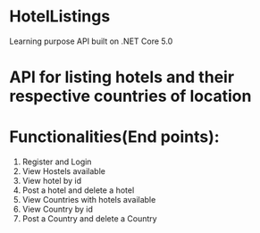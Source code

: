 # HotelListings
Learning purpose API built on .NET Core 5.0

# API for listing hotels and their respective countries of location
# Functionalities(End points):
  1. Register and Login 
  2. View Hostels available
  3. View hotel by id
  4. Post a hotel and delete a hotel
  5. View Countries with hotels available
  6. View Country by id 
  7. Post a Country and delete a Country
  
